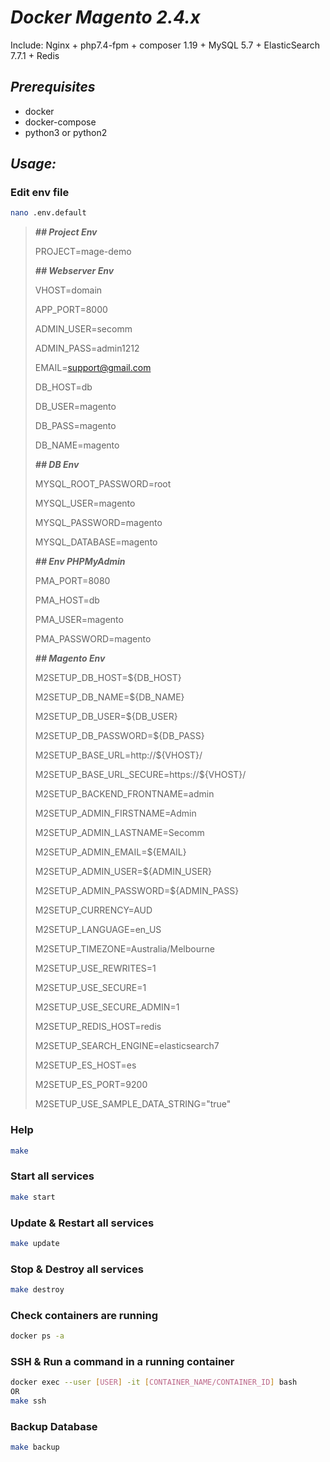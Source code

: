 # ***Docker Magento 2.4.x***

Include: Nginx + php7.4-fpm + composer 1.19 + MySQL 5.7 + ElasticSearch 7.7.1 + Redis


## ***Prerequisites***
- docker
- docker-compose
- python3 or python2


## ***Usage:***
### Edit env file

```sh
nano .env.default
```

>
> ***## Project Env***
>
> PROJECT=mage-demo
>
>
> ***## Webserver Env***
>
> VHOST=domain
>
> APP_PORT=8000
>
> ADMIN_USER=secomm
>
> ADMIN_PASS=admin1212
>
> EMAIL=support@gmail.com
>
> DB_HOST=db
>
> DB_USER=magento
>
> DB_PASS=magento
>
> DB_NAME=magento
>
> 
> ***## DB Env***
>
> MYSQL_ROOT_PASSWORD=root
>
> MYSQL_USER=magento
>
> MYSQL_PASSWORD=magento
>
> MYSQL_DATABASE=magento
>
> 
> ***## Env PHPMyAdmin***
>
> PMA_PORT=8080
>
> PMA_HOST=db
>
> PMA_USER=magento
>
> PMA_PASSWORD=magento
>
> 
> ***## Magento Env***
>
> M2SETUP_DB_HOST=${DB_HOST}
>
> M2SETUP_DB_NAME=${DB_NAME}
>
> M2SETUP_DB_USER=${DB_USER}
>
> M2SETUP_DB_PASSWORD=${DB_PASS}
>
> M2SETUP_BASE_URL=http://${VHOST}/
>
> M2SETUP_BASE_URL_SECURE=https://${VHOST}/
>
> M2SETUP_BACKEND_FRONTNAME=admin
>
> M2SETUP_ADMIN_FIRSTNAME=Admin
>
> M2SETUP_ADMIN_LASTNAME=Secomm
>
> M2SETUP_ADMIN_EMAIL=${EMAIL}
>
> M2SETUP_ADMIN_USER=${ADMIN_USER}
>
> M2SETUP_ADMIN_PASSWORD=${ADMIN_PASS}
>
> M2SETUP_CURRENCY=AUD
>
> M2SETUP_LANGUAGE=en_US
>
> M2SETUP_TIMEZONE=Australia/Melbourne
>
> M2SETUP_USE_REWRITES=1
>
> M2SETUP_USE_SECURE=1
>
> M2SETUP_USE_SECURE_ADMIN=1
>
> M2SETUP_REDIS_HOST=redis
>
> M2SETUP_SEARCH_ENGINE=elasticsearch7
>
> M2SETUP_ES_HOST=es
>
> M2SETUP_ES_PORT=9200
>
> M2SETUP_USE_SAMPLE_DATA_STRING="true"
>

### Help
```sh
make
```

### Start all services
```sh
make start
```

### Update & Restart all services
```sh
make update
```

### Stop & Destroy all services
```sh
make destroy
```

### Check containers are running
```sh
docker ps -a
```

### SSH & Run a command in a running container
```sh
docker exec --user [USER] -it [CONTAINER_NAME/CONTAINER_ID] bash
OR
make ssh
```

### Backup Database
```sh
make backup
```
